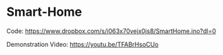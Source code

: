 # Smart-Home

Code:
https://www.dropbox.com/s/i063x70vejx0js8/SmartHome.ino?dl=0

Demonstration Video:
https://youtu.be/TFABrHsoCUo
